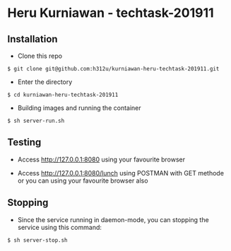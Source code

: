 # Heru Kurniawan - techtask-201911

## Installation
  
- Clone this repo
```
$ git clone git@github.com:h312u/kurniawan-heru-techtask-201911.git
```
- Enter the directory
```
$ cd kurniawan-heru-techtask-201911
```
- Building images and running the container
```
$ sh server-run.sh
```

## Testing
- Access http://127.0.0.1:8080 using your favourite browser

- Access http://127.0.0.1:8080/lunch using POSTMAN with GET methode or you can using your favourite browser also

## Stopping
- Since the service running in daemon-mode, you can stopping the service using this command:
```
$ sh server-stop.sh
```